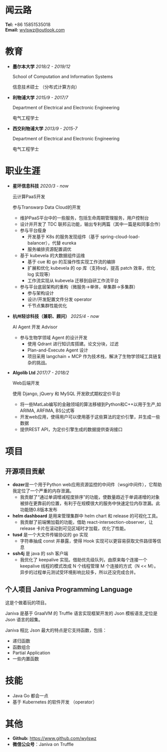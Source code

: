 <!-- font: frutiger -->

# 闻云路
**Tel:** +86 15851535018   
**Email:** wylswz@outlook.com

# 教育
- **墨尔本大学**
    *2018/2 - 2019/12*

    School of Computation and Information Systems

    信息技术硕士 （分布式计算方向）

- **利物浦大学**
    *2015/9 - 2017/7*

    Department of Electrical and Electronic Engineering

    电气工程学士


- **西交利物浦大学**
    *2013/9 - 2015-7*

    Department of Electrical and Electronic Engineering

    电气工程学士

# 职业生涯

- **星环信息科技** *2020/3 - now*

  云计算PaaS开发

  参与Transwarp Data Cloud的开发

  - 维护PaaS平台中的一些服务，包括生命周期管理服务，用户控制台
  - 设计并开发了 TDC 联邦云功能，输出专利两篇（其中一篇是和同事合作）
  - 参与平台瘦身
    - 开发基于 K8s 的服务发现组件（基于 spring-cloud-load-balancer），代替 eureka
    - 服务编排资源配置调优
  - 基于 kubevela 的大数据组件运维
    - 基于 cue 和 go 的互操作性实现工作流的编排
    - 扩展和优化 kubevela 的 op 库（支持sql，提高 patch 效率，优化 log 实现等）
    - 工作流实现从 kubevela 迁移到自研工作流平台
  - 参与平台底层架构的重构（微服务->单体，单集群->多集群）
    - 参与架构设计
    - 设计/开发配置文件分发 operator
    - 千节点集群性能优化

- **杭州轻诊科技（兼职、顾问）** *2025/4 - now*
  
  AI Agent 开发 Advisor

  - 参与生物学领域 Agent 的设计开发
    - 使用 Qdrant 进行知识库搭建。论文分块，过滤
    - Plan-and-Execute Agent 设计
    - 项目采用 langchain + MCP 作为技术栈，解决了生物学领域工具链复杂的挑战。


- **Algolib Ltd** *2017/7 - 2018/2*
  
  Web后端开发

  使用 Django, jQuery 和 MySQL 开发欧式期权定价平台
  - 将一些MatLab编写的金融领域的算法移植到Python和C++以用于生产,如ARIMA, ARFIMA, BS公式等
  - 开发web应用，使得用户可以使用基于这些算法的定价引擎，并生成一些数据
  - 提供REST API，为定价引擎生成的数据提供查询接口


# 项目

## 开源项目贡献
  - **dozer**是一个用于Python web应用资源监控的中间件（wsgi中间件），它帮助我定位了一个严重的内存泄漏。
    - 我贡献了“通过单调增减程度排序”的功能，使数量趋近于单调递增的对象被排在更靠前的位置，有利于在规模很大的服务中快速定位内存泄漏。此功能随0.8版本发布
  - **helm dashboard** 是用来管理集群中 helm chart 和 release 的可视化工具。
    - 我贡献了前端懒加载的功能，借助 react-intersection-observer，让 release 卡片在滚动到可见区域时才加载，优化了性能。
  - **tusd** 是一个大文件传输协议的 go 实现
    - 字符串抽成 const 并暴露，使得 Hook 实现可以更容易获取文件路径等信息
  - **ssh4j** 是 java 的 ssh 客户端
    - 我优化了 keepalive 实现。借助优先级队列，由原来每个连接一个 keepalive 线程的模式改成 N 个线程管理 M 个连接的方式（N << M）。 异步的过程单元测试受环境影响比较多，所以还没完成合并。


## 个人项目 Janiva Programming Language
这是个做着玩的项目。

Janiva 是基于 GraalVM 的 Truffle 语言实现框架开发的 Json 模板语言,定位是 Json 语言的超集。

Janiva 相比 Json 最大的特点是它支持函数，包括：
- 递归函数
- 函数组合
- Partial Application
- 一些内置函数
  



# 技能
- Java Go 都会一点
- 基于 Kubernetes 的软件开发 （operator）


# 其他
- **Github:** https://www.github.com/wylswz
- **微信公众号**：Janiva on Truffle
